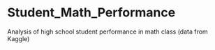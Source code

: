 # Student_Math_Performance
Analysis of high school student performance in math class (data from Kaggle)
